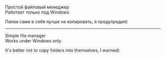 ﻿Простой файловый менеджер                                                                                                                                 
Работает только под Windows

Папки сами в себя лучше не копировать, я предупредил)

----------

Simple file manager                                
Works under Windows only

It's better not to copy folders into themselves, I warned)
